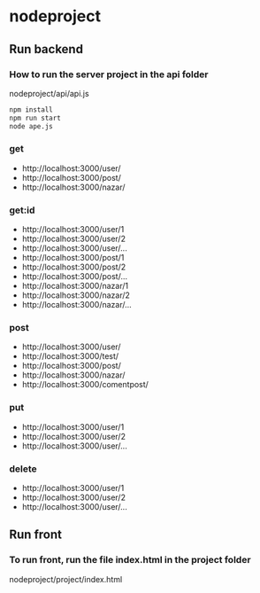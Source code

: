 # nodeproject

## Run backend
### How to run the server project in the api folder
nodeproject/api/api.js
```bash
npm install
npm run start
node ape.js
```

### get
- http://localhost:3000/user/
- http://localhost:3000/post/
- http://localhost:3000/nazar/
### get:id
- http://localhost:3000/user/1
- http://localhost:3000/user/2
- http://localhost:3000/user/...
- http://localhost:3000/post/1
- http://localhost:3000/post/2
- http://localhost:3000/post/...
- http://localhost:3000/nazar/1
- http://localhost:3000/nazar/2
- http://localhost:3000/nazar/...
### post
- http://localhost:3000/user/
- http://localhost:3000/test/
- http://localhost:3000/post/
- http://localhost:3000/nazar/
- http://localhost:3000/comentpost/
### put
- http://localhost:3000/user/1
- http://localhost:3000/user/2
- http://localhost:3000/user/...
### delete
- http://localhost:3000/user/1
- http://localhost:3000/user/2
- http://localhost:3000/user/...

## Run front
### To run front, run the file index.html in the project folder
nodeproject/project/index.html